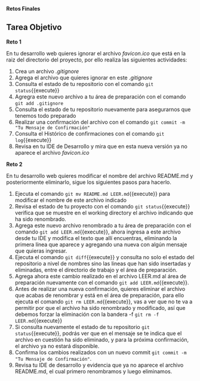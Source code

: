 **Retos Finales**

## Tarea Objetivo

**Reto 1**

En tu desarrollo web quieres ignorar el archivo *favicon.ico* que está en la raiz del directorio del proyecto, por ello realiza las siguientes actividades:

1. Crea un archivo *.gitignore*
2. Agrega el archivo que quieres ignorar en este *.gitignore*
3. Consulta el estado de tu repositorio con el comando `git status`{{execute}}
4. Agregra este nuevo archivo a tu área de preparación con el comando `git add .gitignore`
5. Consulta el estado de tu repositorio nuevamente para asegurarnos que tenemos todo preparado
6. Realizar una confirmación del archivo con el comando `git commit -m "Tu Mensaje de Confirmación"`
7. Consulta el Histórico de confirmaciones con el comando `git log`{{execute}}
8. Revisa en tu IDE de Desarrollo y mira que en esta nueva versión ya no aparece el archivo *favicon.ico*

**Reto 2**

En tu desarrollo web quieres modificar el nombre del archivo README.md y posteriormente eliminarlo, sigue los siguientes pasos para hacerlo.

1. Ejecuta el comando `git mv README.md LEER.md`{{execute}} para modificar el nombre de este archivo indicado
2. Revisa el estado de tu proyecto con el comando `git status`{{execute}} verifica que se muestre en el working directory el archivo indicando que ha sido renombrado.
3. Agrega este nuevo archivo renombrado a tu área de preparación con el comando `git add LEER.md`{{execute}}, ahora ingresa a este archivo desde tu IDE y modifica el texto que allí encuentras, eliminando la primera línea que aparece y agregando una nueva con algún mensaje que quieras ingresar.
4. Ejecuta el comando `git diff`{{execute}} y consulta no solo el estado del repositorio a nivel de nombres sino las lineas que han sido insertadas y eliminadas, entre el directorio de trabajo y el área de preparación.
5. Agrega ahora este cambio realizado en el archivo LEER.md al área de preparación nuevamente con el comando `git add LEER.md`{{execute}}.
6. Antes de realizar una nueva confirmación, quieres eliminar el archivo que acabas de renombrar y está en el área de preparación, para ello ejecuta el comando `git rm LEER.md`{{execute}}, vas a ver que no te va a permitir por que el archivo ha sido renombrado y modificado, así que debemos forzar la eliminación con la bandera -f `git rm -f LEER.md`{{execute}}
7. Si consulta nuevamente el estado de tu repositorio `git status`{{execute}}, podrás ver que en el mensaje se te indica que el archivo en cuestión ha sido eliminado, y para la próxima confirmación, el archivo ya no estará disponible.
8. Confirma los cambios realizados con un nuevo commit `git commit -m "Tu Mensaje de Confirmación"`.
9. Revisa tu IDE de desarrollo y evidencia que ya no aparece el archivo README.md, el cual primero renombramos y luego eliminamos.



